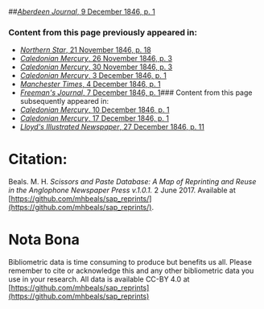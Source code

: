 ##[*Aberdeen Journal*, 9 December 1846, p. 1](https://mhbeals.github.io/sap_html/Aberdeen-Journal/Aberdeen-Journal-9-December-1846-p-1)

### Content from this page previously appeared in:
+ [*Northern Star*, 21 November 1846, p. 18](https://mhbeals.github.io/sap_html/Northern-Star/Northern-Star-21-November-1846-p-18)
+ [*Caledonian Mercury*, 26 November 1846, p. 3](https://mhbeals.github.io/sap_html/Caledonian-Mercury/Caledonian-Mercury-26-November-1846-p-3)
+ [*Caledonian Mercury*, 30 November 1846, p. 3](https://mhbeals.github.io/sap_html/Caledonian-Mercury/Caledonian-Mercury-30-November-1846-p-3)
+ [*Caledonian Mercury*, 3 December 1846, p. 1](https://mhbeals.github.io/sap_html/Caledonian-Mercury/Caledonian-Mercury-3-December-1846-p-1)
+ [*Manchester Times*, 4 December 1846, p. 1](https://mhbeals.github.io/sap_html/Manchester-Times/Manchester-Times-4-December-1846-p-1)
+ [*Freeman's Journal*, 7 December 1846, p. 1](https://mhbeals.github.io/sap_html/Freeman's-Journal/Freeman's-Journal-7-December-1846-p-1)### Content from this page subsequently appeared in:
+ [*Caledonian Mercury*, 10 December 1846, p. 1](https://mhbeals.github.io/sap_html/Caledonian-Mercury/Caledonian-Mercury-10-December-1846-p-1)
+ [*Caledonian Mercury*, 17 December 1846, p. 1](https://mhbeals.github.io/sap_html/Caledonian-Mercury/Caledonian-Mercury-17-December-1846-p-1)
+ [*Lloyd's Illustrated Newspaper*, 27 December 1846, p. 11](https://mhbeals.github.io/sap_html/Lloyd's-Illustrated-Newspaper/Lloyd's-Illustrated-Newspaper-27-December-1846-p-11)
                    
# Citation: 

Beals. M. H. *Scissors and Paste Database: A Map of Reprinting and Reuse in the Anglophone Newspaper Press v.1.0.1.* 2 June 2017. Available at [https://github.com/mhbeals/sap_reprints/](https://github.com/mhbeals/sap_reprints/). 
                    
# Nota Bona

Bibliometric data is time consuming to produce but benefits us all. Please remember to cite or acknowledge this and any other bibliometric data you use in your research. All data is available CC-BY 4.0 at [https://github.com/mhbeals/sap_reprints](https://github.com/mhbeals/sap_reprints)